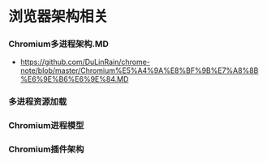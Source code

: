 # 浏览器架构相关


### Chromium多进程架构.MD

- https://github.com/DuLinRain/chrome-note/blob/master/Chromium%E5%A4%9A%E8%BF%9B%E7%A8%8B%E6%9E%B6%E6%9E%84.MD

### 多进程资源加载

### Chromium进程模型

### Chromium插件架构

